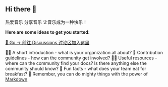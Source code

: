 ## Hi there 👋

热爱音乐 分享音乐 让音乐成为一种快乐！

**Here are some ideas to get you started:**

[🔅 Go -> 前往 Discussions 讨论区加入这里](https://github.com/orgs/OSIOM-ORG/discussions)

🙋‍♀️ A short introduction - what is your organization all about?
🌈 Contribution guidelines - how can the community get involved?
👩‍💻 Useful resources - where can the community find your docs? Is there anything else the community should know?
🍿 Fun facts - what does your team eat for breakfast?
🧙 Remember, you can do mighty things with the power of [Markdown](https://docs.github.com/github/writing-on-github/getting-started-with-writing-and-formatting-on-github/basic-writing-and-formatting-syntax)
